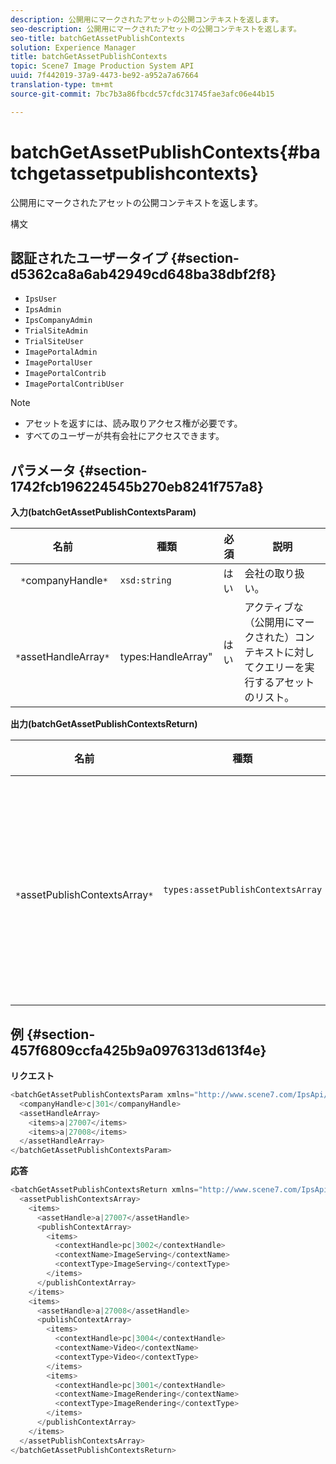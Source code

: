 ```yaml
---
description: 公開用にマークされたアセットの公開コンテキストを返します。
seo-description: 公開用にマークされたアセットの公開コンテキストを返します。
seo-title: batchGetAssetPublishContexts
solution: Experience Manager
title: batchGetAssetPublishContexts
topic: Scene7 Image Production System API
uuid: 7f442019-37a9-4473-be92-a952a7a67664
translation-type: tm+mt
source-git-commit: 7bc7b3a86fbcdc57cfdc31745fae3afc06e44b15

---
```



# batchGetAssetPublishContexts{#batchgetassetpublishcontexts}

公開用にマークされたアセットの公開コンテキストを返します。

構文

## 認証されたユーザータイプ {#section-d5362ca8a6ab42949cd648ba38dbf2f8}

* `IpsUser`
* `IpsAdmin`
* `IpsCompanyAdmin`
* `TrialSiteAdmin`
* `TrialSiteUser`
* `ImagePortalAdmin`
* `ImagePortalUser`
* `ImagePortalContrib`
* `ImagePortalContribUser`

>[!NOTE]
>
>* アセットを返すには、読み取りアクセス権が必要です。
>* すべてのユーザーが共有会社にアクセスできます。
>



## パラメータ {#section-1742fcb196224545b270eb8241f757a8}

**入力(batchGetAssetPublishContextsParam)**

| 名前 | 種類 | 必須 | 説明 |
|---|---|---|---|
| ` *`companyHandle`*` | `xsd:string` | はい | 会社の取り扱い。 |
| ` *`assetHandleArray`*` | ` `types:HandleArray&quot; | はい | アクティブな（公開用にマークされた）コンテキストに対してクエリーを実行するアセットのリスト。 |

**出力(batchGetAssetPublishContextsReturn)**

| 名前 | 種類 | 必須 | 説明 |
|---|---|---|---|
| ` *`assetPublishContextsArray`*` | `types:assetPublishContextsArray` | はい | 各アセットが公開用にマークされる公開コンテキストの配列。 |

## 例 {#section-457f6809ccfa425b9a0976313d613f4e}

**リクエスト**

```java
<batchGetAssetPublishContextsParam xmlns="http://www.scene7.com/IpsApi/xsd/2011-11-04">
  <companyHandle>c|301</companyHandle>
  <assetHandleArray>
    <items>a|27007</items>
    <items>a|27008</items>
  </assetHandleArray>
</batchGetAssetPublishContextsParam>
```

**応答**

```java
<batchGetAssetPublishContextsReturn xmlns="http://www.scene7.com/IpsApi/xsd/2011-11-04">
  <assetPublishContextsArray>
    <items>
      <assetHandle>a|27007</assetHandle>
      <publishContextArray>
        <items>
          <contextHandle>pc|3002</contextHandle>
          <contextName>ImageServing</contextName>
          <contextType>ImageServing</contextType>
        </items>
      </publishContextArray>
    </items>
    <items>
      <assetHandle>a|27008</assetHandle>
      <publishContextArray>
        <items>
          <contextHandle>pc|3004</contextHandle>
          <contextName>Video</contextName>
          <contextType>Video</contextType>
        </items>
        <items>
          <contextHandle>pc|3001</contextHandle>
          <contextName>ImageRendering</contextName>
          <contextType>ImageRendering</contextType>
        </items>
      </publishContextArray>
    </items>
  </assetPublishContextsArray>
</batchGetAssetPublishContextsReturn>
```

